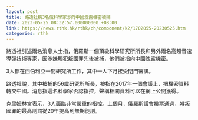 ```yaml
---
layout: post
title: 路透社稱3名俄科學家涉向中國洩露機密被捕
date: 2023-05-25 08:32:57.000000000 +08:00
link: https://news.rthk.hk/rthk/ch/component/k2/1702055-20230525.htm
categories: rthk
---
```


路透社引述兩名消息人士指，俄羅斯一個頂級科學研究所所長和另外兩名高超音速導彈技術專家，因涉嫌觸犯叛國罪先後被捕，他們被指向中國洩露機密。

3人都在西伯利亞一間研究所工作，其中一人下月接受閉門審訊。

路透社說，其中被捕的56歲研究所所長，被指在2017年一個會議上，把機密資料轉交中國。消息指這名科學家否認指控，聲稱相關資料可以在網上公開獲得。

克里姆林宮表示，3人面臨非常嚴重的指控。上個月，俄羅斯議會投票通過，將叛國罪的最高刑罰從20年提高到無期徒刑。

